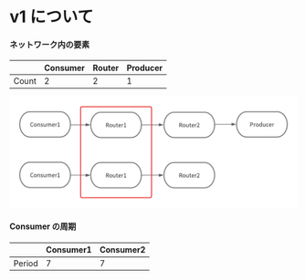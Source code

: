 # v1 について

#### ネットワーク内の要素

|       | Consumer | Router | Producer |
| ----- | -------- | ------ | -------- |
| Count | 2        | 2      | 1        |

<img src="/src/public/image/v1.png" alt="v1のネットワーク" title="v1のネットワーク"></img>

#### Consumer の周期

|        | Consumer1 | Consumer2 |
| ------ | --------- | --------- |
| Period | 7         | 7         |
